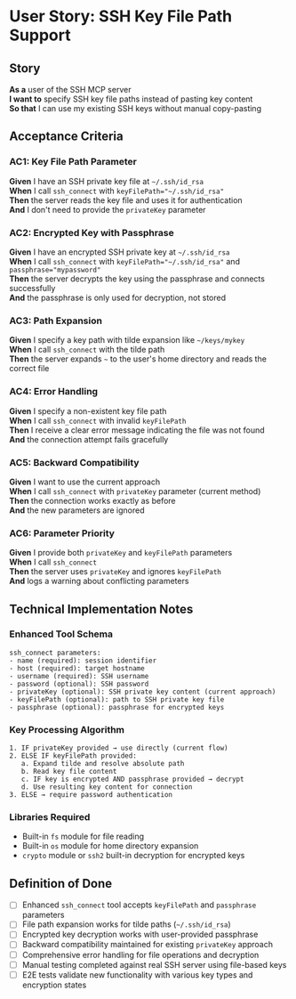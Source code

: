 # User Story: SSH Key File Path Support

## Story

**As a** user of the SSH MCP server  
**I want to** specify SSH key file paths instead of pasting key content  
**So that** I can use my existing SSH keys without manual copy-pasting

## Acceptance Criteria

### AC1: Key File Path Parameter
**Given** I have an SSH private key file at `~/.ssh/id_rsa`  
**When** I call `ssh_connect` with `keyFilePath="~/.ssh/id_rsa"`  
**Then** the server reads the key file and uses it for authentication  
**And** I don't need to provide the `privateKey` parameter

### AC2: Encrypted Key with Passphrase  
**Given** I have an encrypted SSH private key at `~/.ssh/id_rsa`  
**When** I call `ssh_connect` with `keyFilePath="~/.ssh/id_rsa"` and `passphrase="mypassword"`  
**Then** the server decrypts the key using the passphrase and connects successfully  
**And** the passphrase is only used for decryption, not stored

### AC3: Path Expansion
**Given** I specify a key path with tilde expansion like `~/keys/mykey`  
**When** I call `ssh_connect` with the tilde path  
**Then** the server expands `~` to the user's home directory and reads the correct file

### AC4: Error Handling
**Given** I specify a non-existent key file path  
**When** I call `ssh_connect` with invalid `keyFilePath`  
**Then** I receive a clear error message indicating the file was not found  
**And** the connection attempt fails gracefully

### AC5: Backward Compatibility
**Given** I want to use the current approach  
**When** I call `ssh_connect` with `privateKey` parameter (current method)  
**Then** the connection works exactly as before  
**And** the new parameters are ignored

### AC6: Parameter Priority
**Given** I provide both `privateKey` and `keyFilePath` parameters  
**When** I call `ssh_connect`  
**Then** the server uses `privateKey` and ignores `keyFilePath`  
**And** logs a warning about conflicting parameters

## Technical Implementation Notes

### Enhanced Tool Schema
```
ssh_connect parameters:
- name (required): session identifier
- host (required): target hostname  
- username (required): SSH username
- password (optional): SSH password
- privateKey (optional): SSH private key content (current approach)
- keyFilePath (optional): path to SSH private key file
- passphrase (optional): passphrase for encrypted keys
```

### Key Processing Algorithm
```
1. IF privateKey provided → use directly (current flow)
2. ELSE IF keyFilePath provided:
   a. Expand tilde and resolve absolute path
   b. Read key file content
   c. IF key is encrypted AND passphrase provided → decrypt
   d. Use resulting key content for connection
3. ELSE → require password authentication
```

### Libraries Required
- Built-in `fs` module for file reading
- Built-in `os` module for home directory expansion  
- `crypto` module or `ssh2` built-in decryption for encrypted keys

## Definition of Done

- [ ] Enhanced `ssh_connect` tool accepts `keyFilePath` and `passphrase` parameters
- [ ] File path expansion works for tilde paths (`~/.ssh/id_rsa`) 
- [ ] Encrypted key decryption works with user-provided passphrase
- [ ] Backward compatibility maintained for existing `privateKey` approach
- [ ] Comprehensive error handling for file operations and decryption
- [ ] Manual testing completed against real SSH server using file-based keys
- [ ] E2E tests validate new functionality with various key types and encryption states